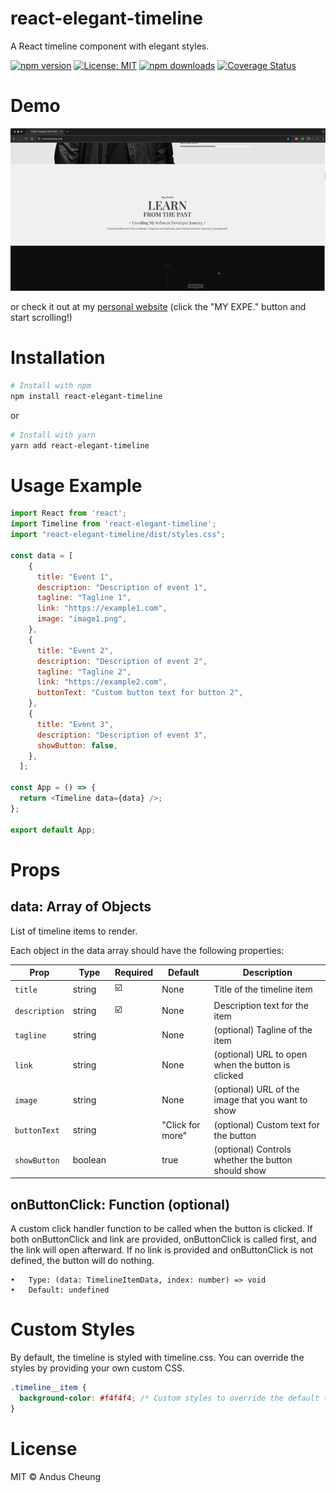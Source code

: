 # react-elegant-timeline

A React timeline component with elegant styles.

[![npm version](https://img.shields.io/npm/v/react-elegant-timeline.svg?style=flat)](https://www.npmjs.com/package/react-elegant-timeline)
[![License: MIT](https://img.shields.io/npm/l/react-elegant-timeline.svg)](https://github.com/anduscheung/react-elegant-timeline/blob/main/LICENSE)
[![npm downloads](https://img.shields.io/npm/dw/react-elegant-timeline.svg)](https://www.npmjs.com/package/react-elegant-timeline)
[![Coverage Status](https://coveralls.io/repos/github/anduscheung/react-elegant-timeline/badge.svg?branch=main)](https://coveralls.io/github/anduscheung/react-elegant-timeline?branch=main)

# Demo

![gif](https://github.com/anduscheung/my-icon-host/blob/main/react-elegant-timeline-demo.gif)

or check it out at my [personal website](https://www.anduscheung.com) (click the "MY EXPE." button and start scrolling!)

# Installation

```bash
# Install with npm
npm install react-elegant-timeline
```

or

```bash
# Install with yarn
yarn add react-elegant-timeline
```

# Usage Example

```Javascript
import React from 'react';
import Timeline from 'react-elegant-timeline';
import "react-elegant-timeline/dist/styles.css";

const data = [
    {
      title: "Event 1",
      description: "Description of event 1",
      tagline: "Tagline 1",
      link: "https://example1.com",
      image: "image1.png",
    },
    {
      title: "Event 2",
      description: "Description of event 2",
      tagline: "Tagline 2",
      link: "https://example2.com",
      buttonText: "Custom button text for button 2",
    },
    {
      title: "Event 3",
      description: "Description of event 3",
      showButton: false,
    },
  ];

const App = () => {
  return <Timeline data={data} />;
};

export default App;
```

# Props

## data: Array of Objects

List of timeline items to render.

Each object in the data array should have the following properties:

| Prop          | Type    | Required | Default          | Description                                        |
| ------------- | ------- | -------- | ---------------- | -------------------------------------------------- |
| `title`       | string  | ☑️       | None             | Title of the timeline item                         |
| `description` | string  | ☑️       | None             | Description text for the item                      |
| `tagline`     | string  |          | None             | (optional) Tagline of the item                     |
| `link`        | string  |          | None             | (optional) URL to open when the button is clicked  |
| `image`       | string  |          | None             | (optional) URL of the image that you want to show  |
| `buttonText`  | string  |          | "Click for more" | (optional) Custom text for the button              |
| `showButton`  | boolean |          | true             | (optional) Controls whether the button should show |

## onButtonClick: Function (optional)

A custom click handler function to be called when the button is clicked. If both onButtonClick and link are provided, onButtonClick is called first, and the link will open afterward. If no link is provided and onButtonClick is not defined, the button will do nothing.

    •	Type: (data: TimelineItemData, index: number) => void
    •	Default: undefined

# Custom Styles

By default, the timeline is styled with timeline.css. You can override the styles by providing your own custom CSS.

```CSS
.timeline__item {
  background-color: #f4f4f4; /* Custom styles to override the default timeline item background */
}
```

# License

MIT © Andus Cheung
